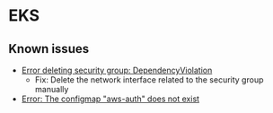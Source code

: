 # EKS

## Known issues
- [Error deleting security group: DependencyViolation](https://github.com/terraform-aws-modules/terraform-aws-eks/issues/2048)
  - Fix: Delete the network interface related to the security group manually
- [Error: The configmap "aws-auth" does not exist](https://github.com/terraform-aws-modules/terraform-aws-eks/issues/2009)
